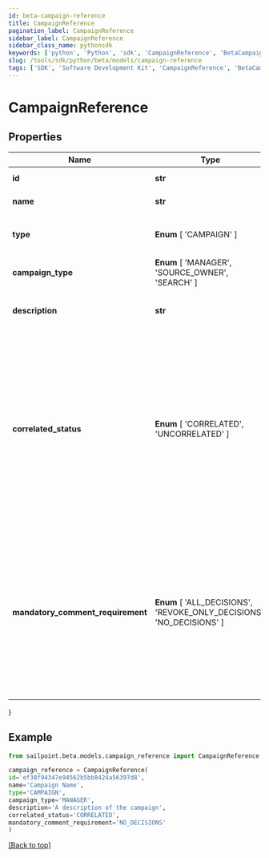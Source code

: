 ```yaml
---
id: beta-campaign-reference
title: CampaignReference
pagination_label: CampaignReference
sidebar_label: CampaignReference
sidebar_class_name: pythonsdk
keywords: ['python', 'Python', 'sdk', 'CampaignReference', 'BetaCampaignReference'] 
slug: /tools/sdk/python/beta/models/campaign-reference
tags: ['SDK', 'Software Development Kit', 'CampaignReference', 'BetaCampaignReference']
---
```


# CampaignReference


## Properties

Name | Type | Description | Notes
------------ | ------------- | ------------- | -------------
**id** | **str** | The unique ID of the campaign. | [required]
**name** | **str** | The name of the campaign. | [required]
**type** |  **Enum** [  'CAMPAIGN' ] | The type of object that is being referenced. | [required]
**campaign_type** |  **Enum** [  'MANAGER',    'SOURCE_OWNER',    'SEARCH' ] | The type of the campaign. | [required]
**description** | **str** | The description of the campaign set by the admin who created it. | [required]
**correlated_status** |  **Enum** [  'CORRELATED',    'UNCORRELATED' ] | The correlatedStatus of the campaign. Only SOURCE_OWNER campaigns can be Uncorrelated. An Uncorrelated certification campaign only includes Uncorrelated identities (An identity is uncorrelated if it has no accounts on an authoritative source). | [required]
**mandatory_comment_requirement** |  **Enum** [  'ALL_DECISIONS',    'REVOKE_ONLY_DECISIONS',    'NO_DECISIONS' ] | Determines whether comments are required for decisions during certification reviews. You can require comments for all decisions, revoke-only decisions, or no decisions. By default, comments are not required for decisions. | [required]
}

## Example

```python
from sailpoint.beta.models.campaign_reference import CampaignReference

campaign_reference = CampaignReference(
id='ef38f94347e94562b5bb8424a56397d8',
name='Campaign Name',
type='CAMPAIGN',
campaign_type='MANAGER',
description='A description of the campaign',
correlated_status='CORRELATED',
mandatory_comment_requirement='NO_DECISIONS'
)

```
[[Back to top]](#) 

